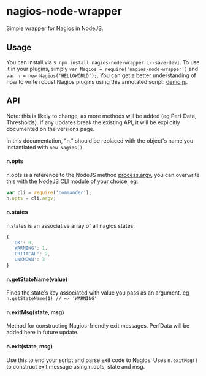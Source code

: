 # nagios-node-wrapper
Simple wrapper for Nagios in NodeJS.

Usage
----
You can install via `$ npm install nagios-node-wrapper [--save-dev]`.
To use it in your plugins, simply `var Nagios = require('nagios-node-wrapper')` and `var n = new Nagios('HELLOWORLD');`. You can get a better understanding of how to write robust Nagios plugins using this annotated script: [demo.js](../blob/master/demo.js).

API
----
Note: this is likely to change, as more methods will be added (eg Perf Data, Thresholds). If any updates break the existing API, it will be explicitly documented on the versions page.

In this documentation, "n." should be replaced with the object's name you instantiated with `new Nagios()`.

#### n.opts
n.opts is a reference to the NodeJS method [process.argv](https://nodejs.org/docs/latest/api/process.html#process_process_argv), you can overwrite this with the NodeJS CLI module of your choice, eg:
```javascript
var cli = require('commander');
n.opts = cli.argv;
```

#### n.states
n.states is an associative array of all nagios states:
```javascript
{
  'OK': 0,
  'WARNING': 1,
  'CRITICAL': 2,
  'UNKNOWN': 3
}
```

#### n.getStateName(value)
Finds the state's key associated with value you pass as an argument. eg `n.getStateName(1) // => 'WARNING'`

#### n.exitMsg(state, msg)
Method for constructing Nagios-friendly exit messages. PerfData will be added here in future update.

#### n.exit(state, msg)
Use this to end your script and parse exit code to Nagios. Uses `n.exitMsg()` to construct exit message using n.opts, state and msg.
